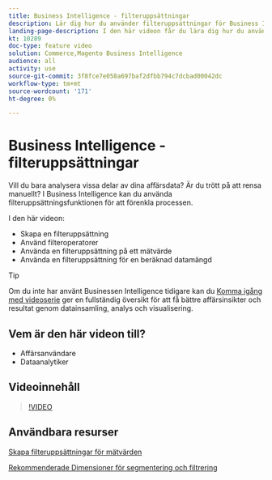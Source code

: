 ```yaml
---
title: Business Intelligence - filteruppsättningar
description: Lär dig hur du använder filteruppsättningar för Business Intelligence för att förenkla rapportering av affärsdata för Adobe Commerce och Magento Open Source.
landing-page-description: I den här videon får du lära dig hur du använder funktionen för filteruppsättningar för Business Intelligence för att förenkla rapportering av affärsdata.
kt: 10289
doc-type: feature video
solution: Commerce,Magento Business Intelligence
audience: all
activity: use
source-git-commit: 3f8fce7e058a697baf2dfbb794c7dcbad00042dc
workflow-type: tm+mt
source-wordcount: '171'
ht-degree: 0%

---
```


# Business Intelligence - filteruppsättningar

Vill du bara analysera vissa delar av dina affärsdata? Är du trött på att rensa manuellt? I Business Intelligence kan du använda filteruppsättningsfunktionen för att förenkla processen.

I den här videon:

- Skapa en filteruppsättning
- Använd filteroperatorer
- Använda en filteruppsättning på ett mätvärde
- Använda en filteruppsättning för en beräknad datamängd

>[!TIP]
>
>Om du inte har använt Businessen Intelligence tidigare kan du [Komma igång med videoserie](1-overview.md) ger en fullständig översikt för att få bättre affärsinsikter och resultat genom datainsamling, analys och visualisering.

## Vem är den här videon till?

- Affärsanvändare
- Dataanalytiker

## Videoinnehåll

>[!VIDEO](https://video.tv.adobe.com/v/342408?quality=12&learn=on)

## Användbara resurser

[Skapa filteruppsättningar för mätvärden](https://docs.magento.com/mbi/data-user/reports/ess-manage-data-filters.html)

[Rekommenderade Dimensioner för segmentering och filtrering](https://docs.magento.com/mbi/best-practices/segment-filter.html)

